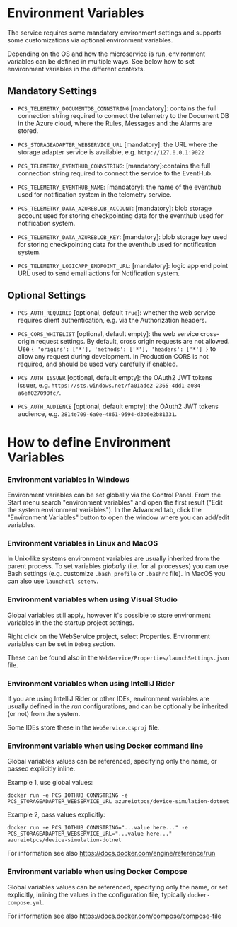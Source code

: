 # Environment Variables

The service requires some mandatory environment settings and supports some
customizations via optional environment variables.

Depending on the OS and how the microservice is run, environment variables
can be defined in multiple ways. See below how to set environment variables
in the different contexts.

## Mandatory Settings

* `PCS_TELEMETRY_DOCUMENTDB_CONNSTRING` [mandatory]: contains the full connection string required to connect the telemetry to the Document DB in the Azure cloud, where the Rules, Messages and the Alarms are stored.

* `PCS_STORAGEADAPTER_WEBSERVICE_URL` [mandatory]: the URL where the storage adapter service is available, e.g. `http://127.0.0.1:9022`

* `PCS_TELEMETRY_EVENTHUB_CONNSTRING`: [mandatory]:contains the full connection string required to connect the service to the EventHub.

* `PCS_TELEMETRY_EVENTHUB_NAME`: [mandatory]: the name of the eventhub used for notification system in the telemetry service.

* `PCS_TELEMETRY_DATA_AZUREBLOB_ACCOUNT`: [mandatory]: blob storage account used for storing checkpointing data for the eventhub used for notification system.

* `PCS_TELEMETRY_DATA_AZUREBLOB_KEY`: [mandatory]: blob storage key used for storing checkpointing data for the eventhub used for notification system.

* `PCS_TELEMETRY_LOGICAPP_ENDPOINT_URL`: [mandatory]: logic app end point URL used to send email actions for Notification system.

## Optional Settings

* `PCS_AUTH_REQUIRED` [optional, default `True`]: whether the web service requires client authentication, e.g. via the Authorization headers.

* `PCS_CORS_WHITELIST` [optional, default empty]: the web service cross-origin request settings. By default, cross origin requests are not allowed.
  Use `{ 'origins': ['*'], 'methods': ['*'], 'headers': ['*'] }` to allow any request during development.  In Production CORS is not required, and should be used very carefully if enabled.

* `PCS_AUTH_ISSUER` [optional, default empty]: the OAuth2 JWT tokens issuer, e.g. `https://sts.windows.net/fa01ade2-2365-4dd1-a084-a6ef027090fc/`.

* `PCS_AUTH_AUDIENCE` [optional, default empty]: the OAuth2 JWT tokens audience, e.g. `2814e709-6a0e-4861-9594-d3b6e2b81331`.

# How to define Environment Variables

### Environment variables in Windows

Environment variables can be set globally via the Control Panel. From the
Start menu search "environment variables" and open the first result
("Edit the system environment variables"). In the Advanced tab, click the
"Environment Variables" button to open the window where you can add/edit
variables.

### Environment variables in Linux and MacOS

In Unix-like systems environment variables are usually inherited from the
parent process. To set variables *globally* (i.e. for all processes) you
can use Bash settings (e.g. customize `.bash_profile` or `.bashrc` file).
In MacOS you can also use `launchctl setenv`.

### Environment variables when using Visual Studio

Global variables still apply, however it's possible to store environment
variables in the the startup project settings.

Right click on the WebService project, select Properties. Environment
variables can be set in `Debug` section.

These can be found also in the `WebService/Properties/launchSettings.json` file.

### Environment variables when using IntelliJ Rider

If you are using IntelliJ Rider or other IDEs, environment variables
are usually defined in the *run* configurations, and can be optionally
be inherited (or not) from the system.

Some IDEs store these in the `WebService.csproj` file.

### Environment variable when using Docker command line

Global variables values can be referenced, specifying only the name,
or passed explicitly inline.

Example 1, use global values:

```
docker run -e PCS_IOTHUB_CONNSTRING -e PCS_STORAGEADAPTER_WEBSERVICE_URL azureiotpcs/device-simulation-dotnet
```

Example 2, pass values explicitly:

```
docker run -e PCS_IOTHUB_CONNSTRING="...value here..." -e PCS_STORAGEADAPTER_WEBSERVICE_URL="...value here..." azureiotpcs/device-simulation-dotnet
```

For information see also https://docs.docker.com/engine/reference/run

### Environment variable when using Docker Compose

Global variables values can be referenced, specifying only the name,
or set explicitly, inlining the values in the configuration file,
typically `docker-compose.yml`.

For information see also https://docs.docker.com/compose/compose-file
